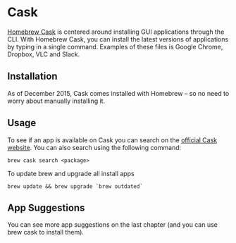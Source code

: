 # Cask

[Homebrew Cask](https://caskroom.github.io/) is centered around installing GUI applications through the CLI. With Homebrew Cask, you can install the latest versions of applications by typing in a single command. Examples of these files is Google Chrome, Dropbox, VLC and Slack.

## Installation

As of December 2015, Cask comes installed with Homebrew – so no need to worry about  manually installing it.

## Usage

To see if an app is available on Cask you can search on the [official Cask website](https://caskroom.github.io/search). You can also search using the following command:

```text
brew cask search <package>
```

To update brew and upgrade all install apps

```text
brew update && brew upgrade `brew outdated`
```

## App Suggestions

You can see more app suggestions on the last chapter \(and you can use brew cask to install them\).

